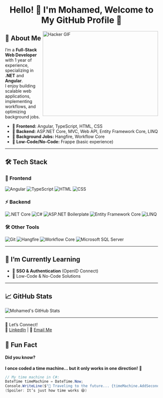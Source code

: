 <h1 align="center">Hello! 👋 I'm Mohamed, Welcome to My GitHub Profile 🚀</h1>

<img align="right" src="https://media.giphy.com/media/Ll22OhMLAlVDb8UQWe/giphy.gif" alt="Hacker GIF" width="380" height="280">

## 🚀 About Me  
I’m a **Full-Stack Web Developer** with 1 year of experience, specializing in **.NET** and **Angular**.  
I enjoy building scalable web applications, implementing workflows, and optimizing background jobs.

- 🔹 **Frontend:** Angular, TypeScript, HTML, CSS  
- 🔹 **Backend:** ASP.NET Core, MVC, Web API, Entity Framework Core, LINQ  
- 🔹 **Background Jobs:** Hangfire, Workflow Core  
- 🔹 **Low-Code/No-Code:** Frappe (basic experience)  

---

## 🛠 Tech Stack  

### 🚀 **Frontend**
![Angular](https://img.shields.io/badge/-Angular-DD0031?style=flat-square&logo=angular&logoColor=ffffff)
![TypeScript](https://img.shields.io/badge/-TypeScript-2e72bc?style=flat-square&logo=typescript&logoColor=ffffff)
![HTML](https://img.shields.io/badge/-HTML-%23E44D27?style=flat-square&logo=html5&logoColor=ffffff)
![CSS](https://img.shields.io/badge/-CSS-%231572B6?style=flat-square&logo=css3&logoColor=ffffff)

### ⚡ **Backend**
![.NET Core](https://img.shields.io/badge/-.NET%20Core-512BD4?style=flat-square&logo=.net&logoColor=ffffff)
![C#](https://img.shields.io/badge/-C%23-%23239120?style=flat-square&logo=c-sharp&logoColor=ffffff)
![ASP.NET Boilerplate](https://img.shields.io/badge/-ASP.NET%20Boilerplate-512BD4?style=flat-square&logo=dot-net&logoColor=ffffff)
![Entity Framework Core](https://img.shields.io/badge/-Entity%20Framework%20Core-512BD4?style=flat-square&logo=dot-net&logoColor=ffffff)
![LINQ](https://img.shields.io/badge/-LINQ-512BD4?style=flat-square&logo=dot-net&logoColor=ffffff)

### 🛠 **Other Tools**
![Git](https://img.shields.io/badge/-Git-%23F05032?style=flat-square&logo=git&logoColor=ffffff)
![Hangfire](https://img.shields.io/badge/-Hangfire-512BD4?style=flat-square&logo=dot-net&logoColor=ffffff)
![Workflow Core](https://img.shields.io/badge/-Workflow%20Core-512BD4?style=flat-square&logo=dot-net&logoColor=ffffff)
![Microsoft SQL Server](https://img.shields.io/badge/-Microsoft%20SQL%20Server-CC2927?style=flat-square&logo=microsoft-sql-server&logoColor=ffffff)

---

## 🌱 I’m Currently Learning  
- 🔸 **SSO & Authentication** (OpenID Connect)  
- 🔸 Low-Code & No-Code Solutions

---

## 📈 GitHub Stats  

![Mohamed's GitHub Stats](https://github-readme-stats.vercel.app/api?username=Mohamed-ezz1&show_icons=true&theme=radical)  

---


🚀 Let’s Connect!  
🔗 [LinkedIn](https://www.linkedin.com/in/mohamed-ezz-elarab/) | 📧 [Email Me](mailto:mohamed.ezzelarab101@gmail.com)


## 🎉 Fun Fact  

#### Did you know?  
**I once coded a time machine... but it only works in one direction!** 🚀  

```csharp
// My time machine in C#:
DateTime timeMachine = DateTime.Now;
Console.WriteLine($"🚀 Traveling to the future... {timeMachine.AddSeconds(5)}");
(Spoiler: It’s just how time works 😆)
